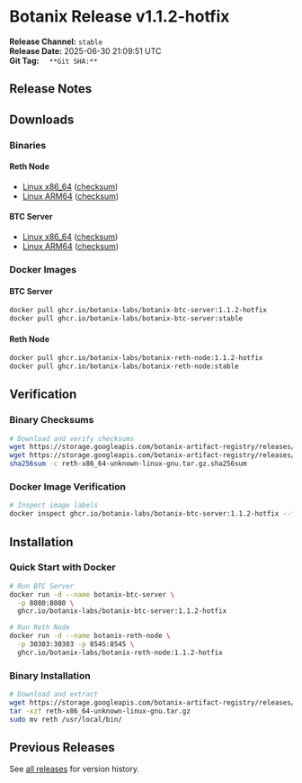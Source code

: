 # Botanix Release v1.1.2-hotfix

**Release Channel:** `stable`  
**Release Date:** 2025-06-30 21:09:51 UTC  
**Git Tag:** ``  
**Git SHA:** ``

## Release Notes



## Downloads

### Binaries

#### Reth Node
- [Linux x86_64](https://storage.googleapis.com/botanix-artifact-registry/releases/reth/stable/1.1.2-hotfix/reth-x86_64-unknown-linux-gnu.tar.gz) ([checksum](https://storage.googleapis.com/botanix-artifact-registry/releases/reth/stable/1.1.2-hotfix/reth-x86_64-unknown-linux-gnu.tar.gz.sha256sum))
- [Linux ARM64](https://storage.googleapis.com/botanix-artifact-registry/releases/reth/stable/1.1.2-hotfix/reth-aarch64-unknown-linux-gnu.tar.gz) ([checksum](https://storage.googleapis.com/botanix-artifact-registry/releases/reth/stable/1.1.2-hotfix/reth-aarch64-unknown-linux-gnu.tar.gz.sha256sum))

#### BTC Server  
- [Linux x86_64](https://storage.googleapis.com/botanix-artifact-registry/releases/btc-server/stable/1.1.2-hotfix/btc-server-x86_64-unknown-linux-gnu.tar.gz) ([checksum](https://storage.googleapis.com/botanix-artifact-registry/releases/btc-server/stable/1.1.2-hotfix/btc-server-x86_64-unknown-linux-gnu.tar.gz.sha256sum))
- [Linux ARM64](https://storage.googleapis.com/botanix-artifact-registry/releases/btc-server/stable/1.1.2-hotfix/btc-server-aarch64-unknown-linux-gnu.tar.gz) ([checksum](https://storage.googleapis.com/botanix-artifact-registry/releases/btc-server/stable/1.1.2-hotfix/btc-server-aarch64-unknown-linux-gnu.tar.gz.sha256sum))

### Docker Images

#### BTC Server
```bash
docker pull ghcr.io/botanix-labs/botanix-btc-server:1.1.2-hotfix
docker pull ghcr.io/botanix-labs/botanix-btc-server:stable
```

#### Reth Node
```bash  
docker pull ghcr.io/botanix-labs/botanix-reth-node:1.1.2-hotfix
docker pull ghcr.io/botanix-labs/botanix-reth-node:stable
```

## Verification

### Binary Checksums
```bash
# Download and verify checksums
wget https://storage.googleapis.com/botanix-artifact-registry/releases/reth/stable/1.1.2-hotfix/reth-x86_64-unknown-linux-gnu.tar.gz
wget https://storage.googleapis.com/botanix-artifact-registry/releases/reth/stable/1.1.2-hotfix/reth-x86_64-unknown-linux-gnu.tar.gz.sha256sum
sha256sum -c reth-x86_64-unknown-linux-gnu.tar.gz.sha256sum
```

### Docker Image Verification
```bash
# Inspect image labels
docker inspect ghcr.io/botanix-labs/botanix-btc-server:1.1.2-hotfix --format='{{.Config.Labels}}'
```

## Installation

### Quick Start with Docker
```bash
# Run BTC Server
docker run -d --name botanix-btc-server \
  -p 8080:8080 \
  ghcr.io/botanix-labs/botanix-btc-server:1.1.2-hotfix

# Run Reth Node  
docker run -d --name botanix-reth-node \
  -p 30303:30303 -p 8545:8545 \
  ghcr.io/botanix-labs/botanix-reth-node:1.1.2-hotfix
```

### Binary Installation
```bash
# Download and extract
wget https://storage.googleapis.com/botanix-artifact-registry/releases/reth/stable/1.1.2-hotfix/reth-x86_64-unknown-linux-gnu.tar.gz
tar -xzf reth-x86_64-unknown-linux-gnu.tar.gz
sudo mv reth /usr/local/bin/
```

## Previous Releases

See [all releases](../../README.md#releases) for version history.
